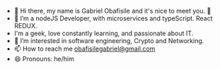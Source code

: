 - 👋 Hi there, my name is Gabriel Obafisile and it's nice to meet you. 👋
- 🌱 I’m a nodeJS Developer, with microservices and typeScript. React REDUX.
- I'm a geek, love constantly learning, and passionate about IT.
- 👀 I’m interested in software engineering, Crypto and Networking.
- 📫 How to reach me obafisilegabriel@gmail.com
- 😄 Pronouns: he/him

<!---
gabedeva/gabedeva is a ✨ special ✨ repository because its `README.md` (this file) appears on your GitHub profile.
You can click the Preview link to take a look at your changes.
--->
